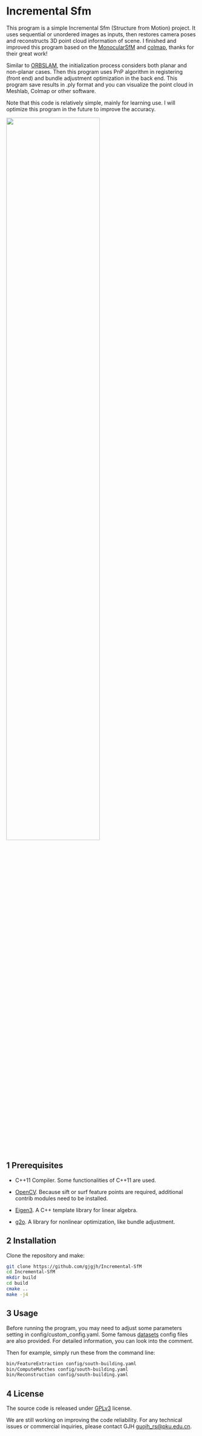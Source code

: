 # Incremental Sfm

This program is a simple Incremental Sfm (Structure from Motion) project. It uses sequential or unordered images as inputs, then restores camera poses and reconstructs 3D point cloud information of scene. I finished and improved this program based on the [MonocularSfM](https://github.com/nebula-beta/MonocularSfM) and [colmap](https://github.com/colmap/colmap), thanks for their great work!

Similar to [ORBSLAM](https://github.com/raulmur/ORB_SLAM2), the initialization process considers both planar and non-planar cases. Then this program uses PnP algorithm in registering (front end) and bundle adjustment optimization in the back end. This program save results in .ply format and you can visualize the point cloud in Meshlab, Colmap or other software.

Note that this code is relatively simple, mainly for learning use. I will optimize this program in the future to improve the accuracy.

<img src="https://github.com/gjgjh/Incremental-SfM/blob/master/support_files/pointcloud.gif" width = 70% height = 70% />

## 1 Prerequisites

- C++11 Compiler. Some functionalities of C++11 are used.

- [OpenCV](https://github.com/opencv/opencv). Because sift or surf feature points are required, additional contrib modules need to be installed.
- [Eigen3](http://eigen.tuxfamily.org/). A C++ template library for linear algebra.
- [g2o](https://github.com/RainerKuemmerle/g2o). A library for nonlinear optimization, like bundle adjustment.

## 2 Installation

Clone the repository and make:

```bash
git clone https://github.com/gjgjh/Incremental-SfM
cd Incremental-SfM
mkdir build
cd build
cmake ..
make -j4
```

## 3 Usage

Before running the program, you may need to adjust some parameters setting in config/custom_config.yaml. Some famous [datasets](https://colmap.github.io/datasets.html#datasets) config files are also provided. For detailed information, you can look into the comment.

Then for example, simply run these from the command line:

```bash
bin/FeatureExtraction config/south-building.yaml
bin/ComputeMatches config/south-building.yaml
bin/Reconstruction config/south-building.yaml
```

## 4 License

The source code is released under [GPLv3](http://www.gnu.org/licenses/) license.

We are still working on improving the code reliability. For any technical issues or commercial inquiries, please contact GJH <guojh_rs@pku.edu.cn>.